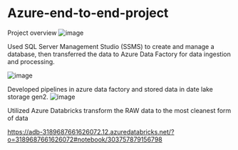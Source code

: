 # Azure-end-to-end-project
Project overview
![image](https://github.com/user-attachments/assets/fe7fceda-ba5f-4682-82c5-9884b222c70c)

Used SQL Server Management Studio (SSMS) to create and manage a database, then transferred the data to Azure Data Factory for data ingestion and processing.

![image](https://github.com/user-attachments/assets/c1cbc68e-fc0d-4ef4-a700-9528cd2c2e08)

Developed pipelines in azure data factory and stored data in date lake storage gen2.
![image](https://github.com/user-attachments/assets/d6d7ef4d-d4df-4913-b090-df3bec33353d)

Utilized Azure Databricks transform the RAW data to the most cleanest form of data 

https://adb-3189687661626072.12.azuredatabricks.net/?o=3189687661626072#notebook/303757879156798

